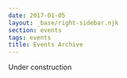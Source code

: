 ```yaml
---
date: 2017-01-05
layout: _base/right-sidebar.njk
section: events
tags: events
title: Events Archive
---
```

Under construction